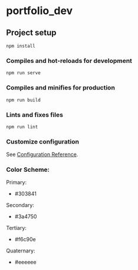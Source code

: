 # portfolio_dev

## Project setup
```
npm install
```

### Compiles and hot-reloads for development
```
npm run serve
```

### Compiles and minifies for production
```
npm run build
```

### Lints and fixes files
```
npm run lint
```

### Customize configuration
See [Configuration Reference](https://cli.vuejs.org/config/).

### Color Scheme:
Primary:
 - #303841  

Secondary:
 - #3a4750  

Tertiary:
 - #f6c90e  

Quaternary:
 - #eeeeee
